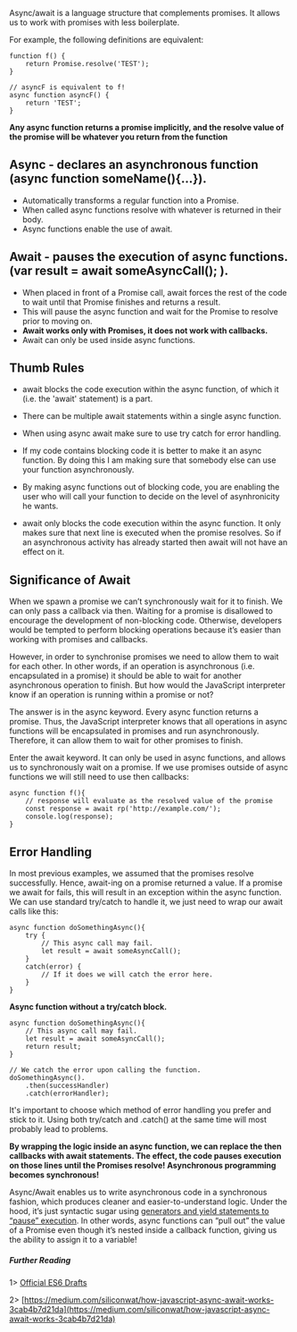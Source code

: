 Async/await is a language structure that complements promises. It allows us to work with promises with less boilerplate.

For example, the following definitions are equivalent:

```
function f() {
    return Promise.resolve('TEST');
}

// asyncF is equivalent to f!
async function asyncF() {
    return 'TEST';
}
```

**Any async function returns a promise implicitly, and the resolve value of the promise will be whatever you return from the function**

## Async - declares an asynchronous function (async function someName(){...}).

- Automatically transforms a regular function into a Promise.
- When called async functions resolve with whatever is returned in their body.
- Async functions enable the use of await.

## Await - pauses the execution of async functions. (var result = await someAsyncCall(); ).

- When placed in front of a Promise call, await forces the rest of the code to wait until that Promise finishes and returns a result.
- This will pause the async function and wait for the Promise to resolve prior to moving on.
- **Await works only with Promises, it does not work with callbacks.**
- Await can only be used inside async functions.

## Thumb Rules

- await blocks the code execution within the async function, of which it (i.e. the 'await' statement) is a part.

- There can be multiple await statements within a single async function.

- When using async await make sure to use try catch for error handling.

- If my code contains blocking code it is better to make it an async function. By doing this I am making sure that somebody else can use your function asynchronously.

- By making async functions out of blocking code, you are enabling the user who will call your function to decide on the level of asynhronicity he wants.

- await only blocks the code execution within the async function. It only makes sure that next line is executed when the promise resolves. So if an asynchronous activity has already started then await will not have an effect on it.

## Significance of Await

When we spawn a promise we can’t synchronously wait for it to finish. We can only pass a callback via then. Waiting for a promise is disallowed to encourage the development of non-blocking code. Otherwise, developers would be tempted to perform blocking operations because it’s easier than working with promises and callbacks.

However, in order to synchronise promises we need to allow them to wait for each other. In other words, if an operation is asynchronous (i.e. encapsulated in a promise) it should be able to wait for another asynchronous operation to finish. But how would the JavaScript interpreter know if an operation is running within a promise or not?

The answer is in the async keyword. Every async function returns a promise. Thus, the JavaScript interpreter knows that all operations in async functions will be encapsulated in promises and run asynchronously. Therefore, it can allow them to wait for other promises to finish.

Enter the await keyword. It can only be used in async functions, and allows us to synchronously wait on a promise. If we use promises outside of async functions we will still need to use then callbacks:

```
async function f(){
    // response will evaluate as the resolved value of the promise
    const response = await rp('http://example.com/');
    console.log(response);
}
```

## Error Handling

In most previous examples, we assumed that the promises resolve successfully. Hence, await-ing on a promise returned a value. If a promise we await for fails, this will result in an exception within the async function. We can use standard try/catch to handle it, we just need to wrap our await calls like this:

```
async function doSomethingAsync(){
    try {
        // This async call may fail.
        let result = await someAsyncCall();
    }
    catch(error) {
        // If it does we will catch the error here.
    }
}
```

**Async function without a try/catch block.**

```
async function doSomethingAsync(){
    // This async call may fail.
    let result = await someAsyncCall();
    return result;
}

// We catch the error upon calling the function.
doSomethingAsync().
    .then(successHandler)
    .catch(errorHandler);
```

It's important to choose which method of error handling you prefer and stick to it. Using both try/catch and .catch() at the same time will most probably lead to problems.

**By wrapping the logic inside an async function, we can replace the then callbacks with await statements. The effect, the code pauses execution on those lines until the Promises resolve! Asynchronous programming becomes synchronous!**

Async/Await enables us to write asynchronous code in a synchronous fashion, which produces cleaner and easier-to-understand logic. Under the hood, it’s just syntactic sugar using [generators and yield statements to “pause” execution](https://tc39.github.io/ecmascript-asyncawait/#async-function-definitions). In other words, async functions can “pull out” the value of a Promise even though it’s nested inside a callback function, giving us the ability to assign it to a variable!

##### Further Reading

1> [Official ES6 Drafts](https://tc39.github.io/ecmascript-asyncawait/#async-function-definitions)

2> [https://medium.com/siliconwat/how-javascript-async-await-works-3cab4b7d21da](https://medium.com/siliconwat/how-javascript-async-await-works-3cab4b7d21da)

